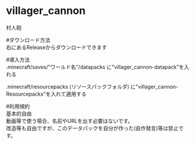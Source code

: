 # villager_cannon
村人砲

#ダウンロード方法  
右にあるReleaseからダウンロードできます  
  
#導入方法  
.minecraft/saves/"ワールド名"/datapacks に"villager_cannon-datapack"を入れる
  
.minecraft/resourcepacks (リソースパックフォルダ) に"villager_cannon-Resourcepacks"を入れて適用する  
  
#利用規約  
基本的自由  
動画等で使う場合、名前やURLを出す必要はないです。  
改造等も自由ですが、このデータパックを自分が作った(自作発言)等は禁止です。  
